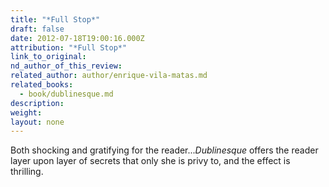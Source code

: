 ```yaml
---
title: "*Full Stop*"
draft: false
date: 2012-07-18T19:00:16.000Z
attribution: "*Full Stop*"
link_to_original:
nd_author_of_this_review:
related_author: author/enrique-vila-matas.md
related_books:
  - book/dublinesque.md
description:
weight:
layout: none
---
```

Both shocking and gratifying for the reader...*Dublinesque* offers the reader layer upon layer of secrets that only she is privy to, and the effect is thrilling.

